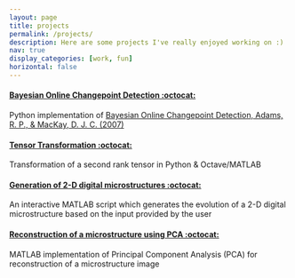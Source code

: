 ```yaml
---
layout: page
title: projects
permalink: /projects/
description: Here are some projects I've really enjoyed working on :)
nav: true
display_categories: [work, fun]
horizontal: false
---
```


#### [**Bayesian Online Changepoint Detection :octocat:**](https://github.com/AyeshaUlde/BOCD)

Python implementation of [Bayesian Online Changepoint Detection, Adams, R. P., & MacKay, D. J. C. (2007)](https://arxiv.org/pdf/0710.3742.pdf) 

#### [**Tensor Transformation :octocat:**](https://github.com/AyeshaUlde/Tensor-Transformation)

Transformation of a second rank tensor in Python & Octave/MATLAB 

#### [**Generation of 2-D digital microstructures :octocat:**](https://github.com/AyeshaUlde/MM3110-CMEL/tree/main/Digital%20microstructures%20%26%20Data%20Analytics/Part1)

An interactive MATLAB script which generates the evolution of a 2-D digital microstructure based on the input provided by the user<!--- Talk about input --->

#### [**Reconstruction of a microstructure using PCA :octocat:**](https://github.com/AyeshaUlde/MM3110-CMEL/tree/main/Digital%20microstructures%20%26%20Data%20Analytics/Part3)

MATLAB implementation of Principal Component Analysis (PCA) for reconstruction of a microstructure image